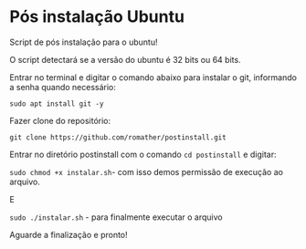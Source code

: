 # Pós instalação Ubuntu

Script de pós instalação para o ubuntu!

O script detectará se a versão do ubuntu é 32 bits ou 64 bits.

Entrar no terminal e digitar o comando abaixo para instalar o git, informando a senha quando necessário:

```sudo apt install git -y```

Fazer clone do repositório:

```git clone https://github.com/romather/postinstall.git```

Entrar no diretório postinstall com o comando ```cd postinstall``` e digitar:

```sudo chmod +x instalar.sh```- com isso demos permissão de execução ao arquivo.

E

```sudo ./instalar.sh``` - para finalmente executar o arquivo

Aguarde a finalização e pronto!




